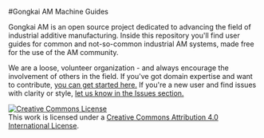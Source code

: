 #Gongkai AM Machine Guides

Gongkai AM is an open source project dedicated to advancing the field of industrial additive manufacturing. Inside this repository you'll find user guides for common and not-so-common industrial AM systems, made free for the use of the AM community.

We are a loose, volunteer organization - and always encourage the involvement of others in the field. If you've got domain expertise and want to contribute, [you can get started here.](https://github.com/Gongkai-AM/Machine-Guides/blob/master/How%20to%20contribute.md) If you're a new user and find issues with clarity or style, [let us know in the Issues section.](https://github.com/Gongkai-AM/Machine-Guides/issues)

<a rel="license" href="http://creativecommons.org/licenses/by/4.0/"><img alt="Creative Commons License" style="border-width:0" src="https://i.creativecommons.org/l/by/4.0/80x15.png" /></a><br />This work is licensed under a <a rel="license" href="http://creativecommons.org/licenses/by/4.0/">Creative Commons Attribution 4.0 International License</a>.
